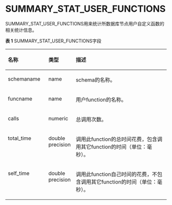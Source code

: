 # SUMMARY\_STAT\_USER\_FUNCTIONS<a name="ZH-CN_TOPIC_0245374720"></a>

SUMMARY\_STAT\_USER\_FUNCTIONS用来统计所数据库节点用户自定义函数的相关统计信息。

**表 1**  SUMMARY\_STAT\_USER\_FUNCTIONS字段

<a name="zh-cn_topic_0237122616_table31987521472"></a>
<table><thead align="left"><tr id="zh-cn_topic_0237122616_row1530485234714"><th class="cellrowborder" valign="top" width="25.14%" id="mcps1.2.4.1.1"><p id="zh-cn_topic_0237122616_p1430495212473"><a name="zh-cn_topic_0237122616_p1430495212473"></a><a name="zh-cn_topic_0237122616_p1430495212473"></a><strong id="zh-cn_topic_0237122616_b530435214476"><a name="zh-cn_topic_0237122616_b530435214476"></a><a name="zh-cn_topic_0237122616_b530435214476"></a>名称</strong></p>
</th>
<th class="cellrowborder" valign="top" width="16.950000000000003%" id="mcps1.2.4.1.2"><p id="zh-cn_topic_0237122616_p12304195220478"><a name="zh-cn_topic_0237122616_p12304195220478"></a><a name="zh-cn_topic_0237122616_p12304195220478"></a><strong id="zh-cn_topic_0237122616_b13042523476"><a name="zh-cn_topic_0237122616_b13042523476"></a><a name="zh-cn_topic_0237122616_b13042523476"></a>类型</strong></p>
</th>
<th class="cellrowborder" valign="top" width="57.91%" id="mcps1.2.4.1.3"><p id="zh-cn_topic_0237122616_p6304155274716"><a name="zh-cn_topic_0237122616_p6304155274716"></a><a name="zh-cn_topic_0237122616_p6304155274716"></a><strong id="zh-cn_topic_0237122616_b183041252154714"><a name="zh-cn_topic_0237122616_b183041252154714"></a><a name="zh-cn_topic_0237122616_b183041252154714"></a>描述</strong></p>
</th>
</tr>
</thead>
<tbody><tr id="zh-cn_topic_0237122616_row183041452104715"><td class="cellrowborder" valign="top" width="25.14%" headers="mcps1.2.4.1.1 "><p id="zh-cn_topic_0237122616_p1030575284718"><a name="zh-cn_topic_0237122616_p1030575284718"></a><a name="zh-cn_topic_0237122616_p1030575284718"></a>schemaname</p>
</td>
<td class="cellrowborder" valign="top" width="16.950000000000003%" headers="mcps1.2.4.1.2 "><p id="zh-cn_topic_0237122616_p730516521478"><a name="zh-cn_topic_0237122616_p730516521478"></a><a name="zh-cn_topic_0237122616_p730516521478"></a>name</p>
</td>
<td class="cellrowborder" valign="top" width="57.91%" headers="mcps1.2.4.1.3 "><p id="zh-cn_topic_0237122616_p130516528473"><a name="zh-cn_topic_0237122616_p130516528473"></a><a name="zh-cn_topic_0237122616_p130516528473"></a>schema的名称。</p>
</td>
</tr>
<tr id="zh-cn_topic_0237122616_row1930512528478"><td class="cellrowborder" valign="top" width="25.14%" headers="mcps1.2.4.1.1 "><p id="zh-cn_topic_0237122616_p330516528470"><a name="zh-cn_topic_0237122616_p330516528470"></a><a name="zh-cn_topic_0237122616_p330516528470"></a>funcname</p>
</td>
<td class="cellrowborder" valign="top" width="16.950000000000003%" headers="mcps1.2.4.1.2 "><p id="zh-cn_topic_0237122616_p53053523474"><a name="zh-cn_topic_0237122616_p53053523474"></a><a name="zh-cn_topic_0237122616_p53053523474"></a>name</p>
</td>
<td class="cellrowborder" valign="top" width="57.91%" headers="mcps1.2.4.1.3 "><p id="zh-cn_topic_0237122616_p7305195294716"><a name="zh-cn_topic_0237122616_p7305195294716"></a><a name="zh-cn_topic_0237122616_p7305195294716"></a>用户function的名称。</p>
</td>
</tr>
<tr id="zh-cn_topic_0237122616_row63051152114714"><td class="cellrowborder" valign="top" width="25.14%" headers="mcps1.2.4.1.1 "><p id="zh-cn_topic_0237122616_p1730513524475"><a name="zh-cn_topic_0237122616_p1730513524475"></a><a name="zh-cn_topic_0237122616_p1730513524475"></a>calls</p>
</td>
<td class="cellrowborder" valign="top" width="16.950000000000003%" headers="mcps1.2.4.1.2 "><p id="zh-cn_topic_0237122616_p163056522477"><a name="zh-cn_topic_0237122616_p163056522477"></a><a name="zh-cn_topic_0237122616_p163056522477"></a>numeric</p>
</td>
<td class="cellrowborder" valign="top" width="57.91%" headers="mcps1.2.4.1.3 "><p id="zh-cn_topic_0237122616_p4305175211474"><a name="zh-cn_topic_0237122616_p4305175211474"></a><a name="zh-cn_topic_0237122616_p4305175211474"></a>总调用次数。</p>
</td>
</tr>
<tr id="zh-cn_topic_0237122616_row230620529475"><td class="cellrowborder" valign="top" width="25.14%" headers="mcps1.2.4.1.1 "><p id="zh-cn_topic_0237122616_p19306752154713"><a name="zh-cn_topic_0237122616_p19306752154713"></a><a name="zh-cn_topic_0237122616_p19306752154713"></a>total_time</p>
</td>
<td class="cellrowborder" valign="top" width="16.950000000000003%" headers="mcps1.2.4.1.2 "><p id="zh-cn_topic_0237122616_p8306175274717"><a name="zh-cn_topic_0237122616_p8306175274717"></a><a name="zh-cn_topic_0237122616_p8306175274717"></a>double precision</p>
</td>
<td class="cellrowborder" valign="top" width="57.91%" headers="mcps1.2.4.1.3 "><p id="zh-cn_topic_0237122616_p530655211474"><a name="zh-cn_topic_0237122616_p530655211474"></a><a name="zh-cn_topic_0237122616_p530655211474"></a>调用此function的总时间花费，包含调用其它function的时间（单位：毫秒）。</p>
</td>
</tr>
<tr id="zh-cn_topic_0237122616_row2306165204715"><td class="cellrowborder" valign="top" width="25.14%" headers="mcps1.2.4.1.1 "><p id="zh-cn_topic_0237122616_p3306155214470"><a name="zh-cn_topic_0237122616_p3306155214470"></a><a name="zh-cn_topic_0237122616_p3306155214470"></a>self_time</p>
</td>
<td class="cellrowborder" valign="top" width="16.950000000000003%" headers="mcps1.2.4.1.2 "><p id="zh-cn_topic_0237122616_p1830616528477"><a name="zh-cn_topic_0237122616_p1830616528477"></a><a name="zh-cn_topic_0237122616_p1830616528477"></a>double precision</p>
</td>
<td class="cellrowborder" valign="top" width="57.91%" headers="mcps1.2.4.1.3 "><p id="zh-cn_topic_0237122616_p930611521471"><a name="zh-cn_topic_0237122616_p930611521471"></a><a name="zh-cn_topic_0237122616_p930611521471"></a>调用此function自己时间的花费，不包含调用其它function的时间（单位：毫秒）。</p>
</td>
</tr>
</tbody>
</table>

